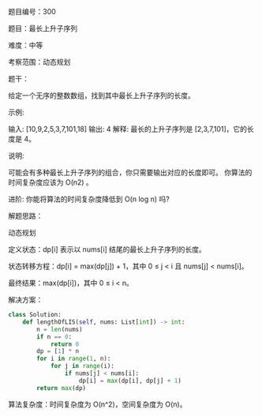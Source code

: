 题目编号：300

题目：最长上升子序列

难度：中等

考察范围：动态规划

题干：

给定一个无序的整数数组，找到其中最长上升子序列的长度。

示例:

输入: [10,9,2,5,3,7,101,18]
输出: 4 
解释: 最长的上升子序列是 [2,3,7,101]，它的长度是 4。

说明:

可能会有多种最长上升子序列的组合，你只需要输出对应的长度即可。
你算法的时间复杂度应该为 O(n2) 。

进阶: 你能将算法的时间复杂度降低到 O(n log n) 吗?

解题思路：

动态规划

定义状态：dp[i] 表示以 nums[i] 结尾的最长上升子序列的长度。

状态转移方程：dp[i] = max(dp[j]) + 1，其中 0 ≤ j < i 且 nums[j] < nums[i]。

最终结果：max(dp[i])，其中 0 ≤ i < n。

解决方案：

```python
class Solution:
    def lengthOfLIS(self, nums: List[int]) -> int:
        n = len(nums)
        if n == 0:
            return 0
        dp = [1] * n
        for i in range(1, n):
            for j in range(i):
                if nums[j] < nums[i]:
                    dp[i] = max(dp[i], dp[j] + 1)
        return max(dp)
```

算法复杂度：时间复杂度为 O(n^2)，空间复杂度为 O(n)。